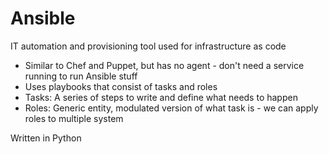 # Ansible

IT automation and provisioning tool used for infrastructure as code

- Similar to Chef and Puppet, but has no agent - don't need a service running to run Ansible stuff
- Uses playbooks that consist of tasks and roles
- Tasks: A series of steps to write and define what needs to happen
- Roles: Generic entity, modulated version of what task is - we can apply roles to multiple system

Written in Python
